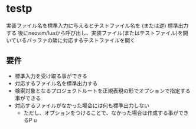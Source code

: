 # testp
実装ファイル名を標準入力に与えるとテストファイル名を (または逆) 標準出力する
後にneovim/luaから呼び出し、実装ファイル(またはテストファイル)を開いているバッファの隣に対応するテストファイルを開く

## 要件
- 標準入力を受け取る事ができる
- 対応するファイル名を標準出力する
- 検索対象となるプロジェクトルートを正規表現の形でオプションで指定する事ができる
- 対応するファイルがなかった場合には何も標準出力しない
    - ただし、オプションをつけることで、なかった場合は作成する事ができるP u
